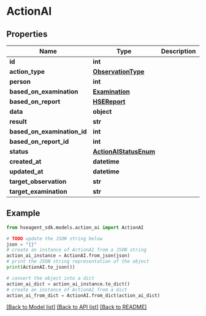 # ActionAI


## Properties

Name | Type | Description | Notes
------------ | ------------- | ------------- | -------------
**id** | **int** |  | [readonly] 
**action_type** | [**ObservationType**](ObservationType.md) |  | [readonly] 
**person** | **int** |  | [optional] 
**based_on_examination** | [**Examination**](Examination.md) |  | [readonly] 
**based_on_report** | [**HSEReport**](HSEReport.md) |  | [readonly] 
**data** | **object** |  | [optional] 
**result** | **str** |  | [readonly] 
**based_on_examination_id** | **int** |  | [optional] 
**based_on_report_id** | **int** |  | [optional] 
**status** | [**ActionAIStatusEnum**](ActionAIStatusEnum.md) |  | [optional] 
**created_at** | **datetime** |  | [readonly] 
**updated_at** | **datetime** |  | [readonly] 
**target_observation** | **str** |  | [readonly] 
**target_examination** | **str** |  | [readonly] 

## Example

```python
from hseagent_sdk.models.action_ai import ActionAI

# TODO update the JSON string below
json = "{}"
# create an instance of ActionAI from a JSON string
action_ai_instance = ActionAI.from_json(json)
# print the JSON string representation of the object
print(ActionAI.to_json())

# convert the object into a dict
action_ai_dict = action_ai_instance.to_dict()
# create an instance of ActionAI from a dict
action_ai_from_dict = ActionAI.from_dict(action_ai_dict)
```
[[Back to Model list]](../README.md#documentation-for-models) [[Back to API list]](../README.md#documentation-for-api-endpoints) [[Back to README]](../README.md)


